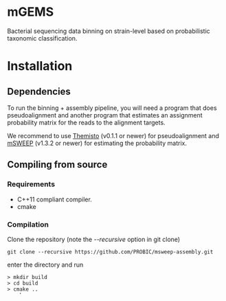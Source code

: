 # mGEMS

Bacterial sequencing data binning on strain-level based on probabilistic taxonomic classification.

# Installation
## Dependencies
To run the binning + assembly pipeline, you will need a program that
does pseudoalignment and another program that estimates an assignment
probability matrix for the reads to the alignment targets.

We recommend to use [Themisto](https://github.com/jnalanko/themisto)
(v0.1.1 or newer) for pseudoalignment and
[mSWEEP](https://github.com/probic/msweep-assembly) (v1.3.2 or newer)
for estimating the probability matrix.

## Compiling from source
### Requirements
- C++11 compliant compiler.
- cmake

### Compilation
Clone the repository (note the *--recursive* option in git clone)
```
git clone --recursive https://github.com/PROBIC/msweep-assembly.git
```
enter the directory and run
```
> mkdir build
> cd build
> cmake ..
> make
```
This will compile the read_alignment, assign_reads, build_sample, and telescope executables in the build/bin/ directory.

# Usage
## Indexing
Build a [Themisto](https://github.com/jnalanko/themisto) index to
align against.
```
mkdir themisto_index
mkdir themisto_index/tmp
build_index --k 31 --input-file example.fasta --auto-colors --index-dir themisto_index --temp-dir themisto_index/tmp
```

Align paired-end reads 'reads_1.fastq.gz' and 'reads_2.fastq.gz' with Themisto
```
pseudoalign --index-dir themisto_index --query-file reads_1.fastq.gz --outfile pseudoalignments_1.txt --rc --temp-dir themisto_index/tmp --n-threads 16 --mem-megas 8192
pseudoalign --index-dir themisto_index --query-file reads_2.fastq.gz --outfile pseudoalignments_2.txt --rc --temp-dir themisto_index/tmp --n-threads 16 --mem-megas 8192
```

Convert the pseudoalignment to
[kallisto](https://github.com/pachterlab/kallisto) format using
[telescope](https://github.com/tmaklin/telescope) (supplied with the msweep-assembly installation).
```
mkdir outfolder

ntargets=$(sort themisto_index/coloring-names.txt | uniq | wc -l)
telescope --n-refs $ntargets -r pseudoalignments_1.txt,pseudoalignments_2.txt -o outfolder --mode intersection
```

Create a fake kallisto-style run_info.json file using the
Themisto_run_info.sh script in the root directory of this project
```
Themisto_run_info.sh $(wc -l < pseudoalignments_1.txt) $ntargets > outfolder/run_info.json
```

Determine read assignments to equivalence classes from the kallisto
format files
```
read_alignment -e outfolder/pseudoalignments.ec -s outfolder/read-to-ref.txt -o outfolder --write-ecs --themisto --n-refs $ntargets --gzip-output
```

Estimate the relative abundances with mSWEEP (reference_grouping.txt
should contain the groups the sequences in 'example.fasta' are
assigned to. See the [mSWEEP](https://github.com/probic/msweep-assembly) usage instructions for details).
```
mSWEEP -f outfolder -i reference_grouping.txt -o msweep-out --write-probs --gzip-probs
```

(Optional) Extract the names of the 3 most abundant reference
groups.
```
grep -v "^[#]" msweep-out_abundances.txt | sort -rgk2 | cut -f1 | head -n3 > most_abundant_groups.txt
```
If you use a more refined method or know which reference groups (as
specified in the reference_grouping.txt file) you want to assemble,
put their names in a .txt file where each line corresponds to a
cluster name instead. It is also possible to supply the names in
tab-separated format on one or more lines.

Assign reads to the 3 most abundant reference groups based on the estimated probabilities
```
assign_reads -f outfolder/ec_to_read.csv.gz -p msweep-out_probs.csv.gz -a msweep-out_abundances.txt -o outfolder/ --groups most_abundant_groups.txt --gzip-output
```

Construct the binned samples from the original files

```
while read -r sample; do
	build_sample -a outfolder/$sample""_reads.txt.gz -o outfolder/$sample -1 reads_1.fastq.gz -2 reads_2.fastq.gz --gzip-output
done < most_abundant_groups.txt
```
This will create the <group name>_1.fastq.gz and <group
name>_2.fastq.gz files in the outfolder, which you can assemble with
your assembler of choice.
